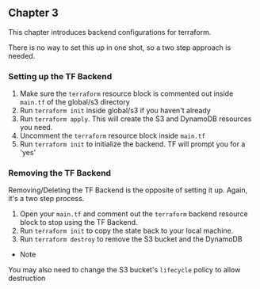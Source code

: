 ## Chapter 3

This chapter introduces backend configurations for terraform.

There is no way to set this up in one shot, so a two step approach is needed.

### Setting up the TF Backend

1. Make sure the `terraform` resource block is commented out inside `main.tf` of the global/s3 directory
1. Run `terraform init` inside global/s3 if you haven't already
1. Run `terraform apply`. This will create the S3 and DynamoDB resources you need.
1. Uncomment the `terraform` resource block inside `main.tf`
1. Run `terraform init` to initialize the backend. TF will prompt you for a 'yes'

### Removing the TF Backend

Removing/Deleting the TF Backend is the opposite of setting it up. Again, it's a two step process.

1. Open your `main.tf` and comment out the `terraform` backend resource block to stop using the TF Backend.
1. Run `terraform init` to copy the state back to your local machine.
1. Run `terraform destroy` to remove the S3 bucket and the DynamoDB

* Note

You may also need to change the S3 bucket's `lifecycle` policy to allow destruction

